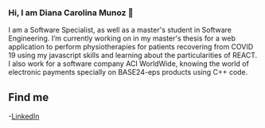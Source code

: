 ### Hi, I am Diana Carolina Munoz 👋

I am a Software Specialist, as well as a master's student in Software Engineering. I’m currently working on in my master's thesis for a web application to perform physiotherapies for patients recovering from COVID 19 using my javascript skills and learning about the particularities of REACT. I also work for a software company ACI WorldWide, knowing the world of electronic payments specially on BASE24-eps products using C++ code.

## Find me

-[LinkedIn](https://www.linkedin.com/in/diana-carolina-mu%C3%B1oz-hurtado-7690127b/)


